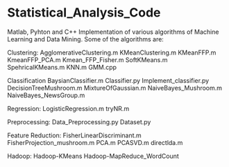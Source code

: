 # Statistical_Analysis_Code
Matlab, Pyhton and C++ Implementation of various algorithms of Machine Learning and Data Mining.
Some of the algorithms are:

Clustering:
  AgglomerativeClustering.m
  KMeanClustering.m
  KMeanFFP.m
  KmeanFFP_PCA.m
  Kmean_FFP_Fisher.m
  SoftKMeans.m
  SpehricalKMeans.m
  KNN.m
  GMM.cpp
  
Classification
  BaysianClassifier.m
  Classifier.py
  Implement_classifier.py
  DecisionTreeMushroom.m
  MixtureOfGaussian.m
  NaiveBayes_Mushroom.m
  NaiveBayes_NewsGroup.m
  
Regression:
  LogisticRegression.m
  tryNR.m

Preprocessing:
  Data_Preprocessing.py
  Dataset.py

Feature Reduction:
  FisherLinearDiscriminant.m
  FisherProjection_mushroom.m
  PCA.m
  PCASVD.m
  directlda.m

Hadoop:
  Hadoop-KMeans
  Hadoop-MapReduce_WordCount

